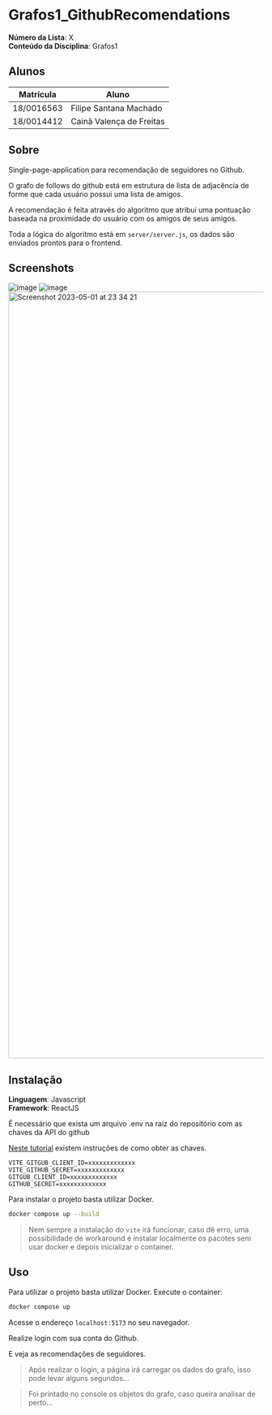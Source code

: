 # Grafos1_GithubRecomendations

**Número da Lista**: X<br>
**Conteúdo da Disciplina**: Grafos1<br>

## Alunos
|Matrícula | Aluno |
| -- | -- |
| 18/0016563  |  Filipe Santana Machado |
| 18/0014412  |  Cainã Valença de Freitas |

## Sobre 
Single-page-application para recomendação de seguidores no Github.

O grafo de follows do github está em estrutura de lista de adjacência
de forme que cada usuário possui uma lista de amigos.

A recomendação é feita através do algoritmo que atribui uma pontuação baseada na
proximidade do usuário com os amigos de seus amigos.

Toda a lógica do algoritmo está em `server/server.js`, os dados são enviados prontos para o frontend.

## Screenshots
![image](https://user-images.githubusercontent.com/40258400/231008800-fc143435-c8f4-48b4-aa91-4b56fbf6c8c5.png)
![image](https://user-images.githubusercontent.com/40258400/235567101-5e4c3201-4012-49fa-a335-239d4bc46974.png)
<img width="1512" alt="Screenshot 2023-05-01 at 23 34 21" src="https://user-images.githubusercontent.com/40258400/235567369-4c63769c-b1fe-413c-9005-e3f4eae99f0a.png">



## Instalação 
**Linguagem**: Javascript<br>
**Framework**: ReactJS<br>

É necessário que exista um arquivo .env na raíz do repositório com as chaves da API do github

[Neste tutorial](https://codevoweb.com/github-oauth-authentication-react-and-node/) existem instruções de como obter as chaves.

```
VITE_GITGUB_CLIENT_ID=xxxxxxxxxxxxx
VITE_GITHUB_SECRET=xxxxxxxxxxxxx
GITGUB_CLIENT_ID=xxxxxxxxxxxxx
GITHUB_SECRET=xxxxxxxxxxxxx
```

Para instalar o projeto basta utilizar Docker.

```sh
docker compose up --build
```

> Nem sempre a instalação do `vite` irá funcionar, caso dê erro, uma possibilidade de workaround é instalar localmente os pacotes sem usar docker e depois inicializar o container.

## Uso 

Para utilizar o projeto basta utilizar Docker.
Execute o container:

```sh
docker compose up
```

Acesse o endereço `localhost:5173` no seu navegador.

Realize login com sua conta do Github.

E veja as recomendações de seguidores.

> Após realizar o login, a página irá carregar os dados do grafo, isso pode levar alguns segundos...

> Foi printado no console os objetos do grafo, caso queira analisar de perto...


